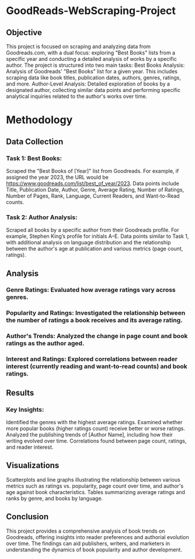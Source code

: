 # GoodReads-WebScraping-Project

## Objective
This project is focused on scraping and analyzing data from Goodreads.com, with a dual focus: exploring "Best Books" lists from a specific year and conducting a detailed analysis of works by a specific author. The project is structured into two main tasks:
Best Books Analysis: Analysis of Goodreads' "Best Books" list for a given year. This includes scraping data like book titles, publication dates, authors, genres, ratings, and more.
Author-Level Analysis: Detailed exploration of books by a designated author, collecting similar data points and performing specific analytical inquiries related to the author's works over time.

# Methodology
## Data Collection
### Task 1: Best Books:
Scraped the "Best Books of [Year]" list from Goodreads. For example, if assigned the year 2023, the URL would be https://www.goodreads.com/list/best_of_year/2023.
Data points include Title, Publication Date, Author, Genre, Average Rating, Number of Ratings, Number of Pages, Rank, Language, Current Readers, and Want-to-Read counts.
### Task 2: Author Analysis:
Scraped all books by a specific author from their Goodreads profile. For example, Stephen King’s profile for initials A–E.
Data points similar to Task 1, with additional analysis on language distribution and the relationship between the author's age at publication and various metrics (page count, ratings).
## Analysis
### Genre Ratings: Evaluated how average ratings vary across genres.
### Popularity and Ratings: Investigated the relationship between the number of ratings a book receives and its average rating.
### Author's Trends: Analyzed the change in page count and book ratings as the author aged.
### Interest and Ratings: Explored correlations between reader interest (currently reading and want-to-read counts) and book ratings.
## Results
### Key Insights:
Identified the genres with the highest average ratings.
Examined whether more popular books (higher ratings count) receive better or worse ratings.
Analyzed the publishing trends of [Author Name], including how their writing evolved over time.
Correlations found between page count, ratings, and reader interest.
## Visualizations
Scatterplots and line graphs illustrating the relationship between various metrics such as ratings vs. popularity, page count over time, and author's age against book characteristics.
Tables summarizing average ratings and ranks by genre, and books by language.
## Conclusion
This project provides a comprehensive analysis of book trends on Goodreads, offering insights into reader preferences and authorial evolution over time. The findings can aid publishers, writers, and marketers in understanding the dynamics of book popularity and author development.
